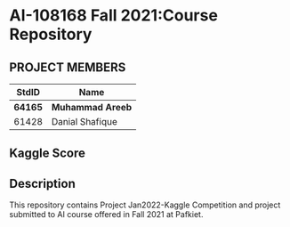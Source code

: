 


# AI-108168 Fall 2021:Course Repository #

## PROJECT MEMBERS ##
StdID | Name
------------ | -------------
**64165** | **Muhammad Areeb**
61428 | Danial Shafique


## Kaggle Score ##

## Description ##
This repository contains Project Jan2022-Kaggle Competition and project submitted to AI course offered in Fall 2021 at Pafkiet.
